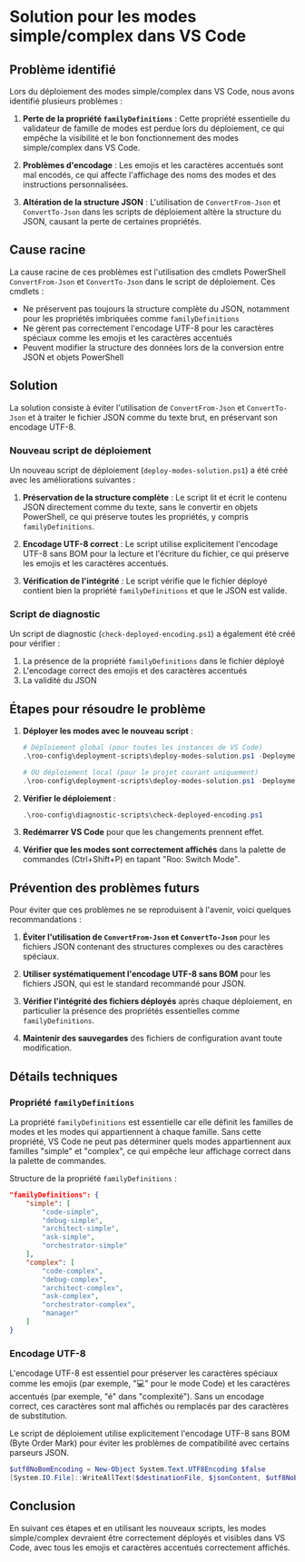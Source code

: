 # Solution pour les modes simple/complex dans VS Code

## Problème identifié

Lors du déploiement des modes simple/complex dans VS Code, nous avons identifié plusieurs problèmes :

1. **Perte de la propriété `familyDefinitions`** : Cette propriété essentielle du validateur de famille de modes est perdue lors du déploiement, ce qui empêche la visibilité et le bon fonctionnement des modes simple/complex dans VS Code.

2. **Problèmes d'encodage** : Les emojis et les caractères accentués sont mal encodés, ce qui affecte l'affichage des noms des modes et des instructions personnalisées.

3. **Altération de la structure JSON** : L'utilisation de `ConvertFrom-Json` et `ConvertTo-Json` dans les scripts de déploiement altère la structure du JSON, causant la perte de certaines propriétés.

## Cause racine

La cause racine de ces problèmes est l'utilisation des cmdlets PowerShell `ConvertFrom-Json` et `ConvertTo-Json` dans le script de déploiement. Ces cmdlets :

- Ne préservent pas toujours la structure complète du JSON, notamment pour les propriétés imbriquées comme `familyDefinitions`
- Ne gèrent pas correctement l'encodage UTF-8 pour les caractères spéciaux comme les emojis et les caractères accentués
- Peuvent modifier la structure des données lors de la conversion entre JSON et objets PowerShell

## Solution

La solution consiste à éviter l'utilisation de `ConvertFrom-Json` et `ConvertTo-Json` et à traiter le fichier JSON comme du texte brut, en préservant son encodage UTF-8.

### Nouveau script de déploiement

Un nouveau script de déploiement (`deploy-modes-solution.ps1`) a été créé avec les améliorations suivantes :

1. **Préservation de la structure complète** : Le script lit et écrit le contenu JSON directement comme du texte, sans le convertir en objets PowerShell, ce qui préserve toutes les propriétés, y compris `familyDefinitions`.

2. **Encodage UTF-8 correct** : Le script utilise explicitement l'encodage UTF-8 sans BOM pour la lecture et l'écriture du fichier, ce qui préserve les emojis et les caractères accentués.

3. **Vérification de l'intégrité** : Le script vérifie que le fichier déployé contient bien la propriété `familyDefinitions` et que le JSON est valide.

### Script de diagnostic

Un script de diagnostic (`check-deployed-encoding.ps1`) a également été créé pour vérifier :

1. La présence de la propriété `familyDefinitions` dans le fichier déployé
2. L'encodage correct des emojis et des caractères accentués
3. La validité du JSON

## Étapes pour résoudre le problème

1. **Déployer les modes avec le nouveau script** :

   ```powershell
   # Déploiement global (pour toutes les instances de VS Code)
   .\roo-config\deployment-scripts\deploy-modes-solution.ps1 -DeploymentType global

   # OU déploiement local (pour le projet courant uniquement)
   .\roo-config\deployment-scripts\deploy-modes-solution.ps1 -DeploymentType local
   ```

2. **Vérifier le déploiement** :

   ```powershell
   .\roo-config\diagnostic-scripts\check-deployed-encoding.ps1
   ```

3. **Redémarrer VS Code** pour que les changements prennent effet.

4. **Vérifier que les modes sont correctement affichés** dans la palette de commandes (Ctrl+Shift+P) en tapant "Roo: Switch Mode".

## Prévention des problèmes futurs

Pour éviter que ces problèmes ne se reproduisent à l'avenir, voici quelques recommandations :

1. **Éviter l'utilisation de `ConvertFrom-Json` et `ConvertTo-Json`** pour les fichiers JSON contenant des structures complexes ou des caractères spéciaux.

2. **Utiliser systématiquement l'encodage UTF-8 sans BOM** pour les fichiers JSON, qui est le standard recommandé pour JSON.

3. **Vérifier l'intégrité des fichiers déployés** après chaque déploiement, en particulier la présence des propriétés essentielles comme `familyDefinitions`.

4. **Maintenir des sauvegardes** des fichiers de configuration avant toute modification.

## Détails techniques

### Propriété `familyDefinitions`

La propriété `familyDefinitions` est essentielle car elle définit les familles de modes et les modes qui appartiennent à chaque famille. Sans cette propriété, VS Code ne peut pas déterminer quels modes appartiennent aux familles "simple" et "complex", ce qui empêche leur affichage correct dans la palette de commandes.

Structure de la propriété `familyDefinitions` :

```json
"familyDefinitions": {
    "simple": [
        "code-simple",
        "debug-simple",
        "architect-simple",
        "ask-simple",
        "orchestrator-simple"
    ],
    "complex": [
        "code-complex",
        "debug-complex",
        "architect-complex",
        "ask-complex",
        "orchestrator-complex",
        "manager"
    ]
}
```

### Encodage UTF-8

L'encodage UTF-8 est essentiel pour préserver les caractères spéciaux comme les emojis (par exemple, "💻" pour le mode Code) et les caractères accentués (par exemple, "é" dans "complexité"). Sans un encodage correct, ces caractères sont mal affichés ou remplacés par des caractères de substitution.

Le script de déploiement utilise explicitement l'encodage UTF-8 sans BOM (Byte Order Mark) pour éviter les problèmes de compatibilité avec certains parseurs JSON.

```powershell
$utf8NoBomEncoding = New-Object System.Text.UTF8Encoding $false
[System.IO.File]::WriteAllText($destinationFile, $jsonContent, $utf8NoBomEncoding)
```

## Conclusion

En suivant ces étapes et en utilisant les nouveaux scripts, les modes simple/complex devraient être correctement déployés et visibles dans VS Code, avec tous les emojis et caractères accentués correctement affichés.